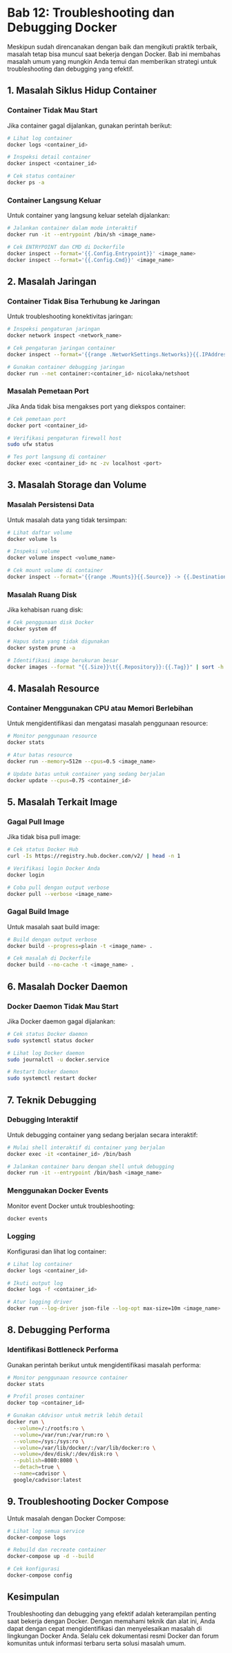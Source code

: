 # Bab 12: Troubleshooting dan Debugging Docker

Meskipun sudah direncanakan dengan baik dan mengikuti praktik terbaik, masalah tetap bisa muncul saat bekerja dengan Docker. Bab ini membahas masalah umum yang mungkin Anda temui dan memberikan strategi untuk troubleshooting dan debugging yang efektif.

## 1. Masalah Siklus Hidup Container

### Container Tidak Mau Start

Jika container gagal dijalankan, gunakan perintah berikut:

```bash
# Lihat log container
docker logs <container_id>

# Inspeksi detail container
docker inspect <container_id>

# Cek status container
docker ps -a
```

### Container Langsung Keluar

Untuk container yang langsung keluar setelah dijalankan:

```bash
# Jalankan container dalam mode interaktif
docker run -it --entrypoint /bin/sh <image_name>

# Cek ENTRYPOINT dan CMD di Dockerfile
docker inspect --format='{{.Config.Entrypoint}}' <image_name>
docker inspect --format='{{.Config.Cmd}}' <image_name>
```

## 2. Masalah Jaringan

### Container Tidak Bisa Terhubung ke Jaringan

Untuk troubleshooting konektivitas jaringan:

```bash
# Inspeksi pengaturan jaringan
docker network inspect <network_name>

# Cek pengaturan jaringan container
docker inspect --format='{{range .NetworkSettings.Networks}}{{.IPAddress}}{{end}}' <container_id>

# Gunakan container debugging jaringan
docker run --net container:<container_id> nicolaka/netshoot
```

### Masalah Pemetaan Port

Jika Anda tidak bisa mengakses port yang diekspos container:

```bash
# Cek pemetaan port
docker port <container_id>

# Verifikasi pengaturan firewall host
sudo ufw status

# Tes port langsung di container
docker exec <container_id> nc -zv localhost <port>
```

## 3. Masalah Storage dan Volume

### Masalah Persistensi Data

Untuk masalah data yang tidak tersimpan:

```bash
# Lihat daftar volume
docker volume ls

# Inspeksi volume
docker volume inspect <volume_name>

# Cek mount volume di container
docker inspect --format='{{range .Mounts}}{{.Source}} -> {{.Destination}}{{"\n"}}{{end}}' <container_id>
```

### Masalah Ruang Disk

Jika kehabisan ruang disk:

```bash
# Cek penggunaan disk Docker
docker system df

# Hapus data yang tidak digunakan
docker system prune -a

# Identifikasi image berukuran besar
docker images --format "{{.Size}}\t{{.Repository}}:{{.Tag}}" | sort -h
```

## 4. Masalah Resource

### Container Menggunakan CPU atau Memori Berlebihan

Untuk mengidentifikasi dan mengatasi masalah penggunaan resource:

```bash
# Monitor penggunaan resource
docker stats

# Atur batas resource
docker run --memory=512m --cpus=0.5 <image_name>

# Update batas untuk container yang sedang berjalan
docker update --cpus=0.75 <container_id>
```

## 5. Masalah Terkait Image

### Gagal Pull Image

Jika tidak bisa pull image:

```bash
# Cek status Docker Hub
curl -Is https://registry.hub.docker.com/v2/ | head -n 1

# Verifikasi login Docker Anda
docker login

# Coba pull dengan output verbose
docker pull --verbose <image_name>
```

### Gagal Build Image

Untuk masalah saat build image:

```bash
# Build dengan output verbose
docker build --progress=plain -t <image_name> .

# Cek masalah di Dockerfile
docker build --no-cache -t <image_name> .
```

## 6. Masalah Docker Daemon

### Docker Daemon Tidak Mau Start

Jika Docker daemon gagal dijalankan:

```bash
# Cek status Docker daemon
sudo systemctl status docker

# Lihat log Docker daemon
sudo journalctl -u docker.service

# Restart Docker daemon
sudo systemctl restart docker
```

## 7. Teknik Debugging

### Debugging Interaktif

Untuk debugging container yang sedang berjalan secara interaktif:

```bash
# Mulai shell interaktif di container yang berjalan
docker exec -it <container_id> /bin/bash

# Jalankan container baru dengan shell untuk debugging
docker run -it --entrypoint /bin/bash <image_name>
```

### Menggunakan Docker Events

Monitor event Docker untuk troubleshooting:

```bash
docker events
```

### Logging

Konfigurasi dan lihat log container:

```bash
# Lihat log container
docker logs <container_id>

# Ikuti output log
docker logs -f <container_id>

# Atur logging driver
docker run --log-driver json-file --log-opt max-size=10m <image_name>
```

## 8. Debugging Performa

### Identifikasi Bottleneck Performa

Gunakan perintah berikut untuk mengidentifikasi masalah performa:

```bash
# Monitor penggunaan resource container
docker stats

# Profil proses container
docker top <container_id>

# Gunakan cAdvisor untuk metrik lebih detail
docker run \
  --volume=/:/rootfs:ro \
  --volume=/var/run:/var/run:ro \
  --volume=/sys:/sys:ro \
  --volume=/var/lib/docker/:/var/lib/docker:ro \
  --volume=/dev/disk/:/dev/disk:ro \
  --publish=8080:8080 \
  --detach=true \
  --name=cadvisor \
  google/cadvisor:latest
```

## 9. Troubleshooting Docker Compose

Untuk masalah dengan Docker Compose:

```bash
# Lihat log semua service
docker-compose logs

# Rebuild dan recreate container
docker-compose up -d --build

# Cek konfigurasi
docker-compose config
```

## Kesimpulan

Troubleshooting dan debugging yang efektif adalah keterampilan penting saat bekerja dengan Docker. Dengan memahami teknik dan alat ini, Anda dapat dengan cepat mengidentifikasi dan menyelesaikan masalah di lingkungan Docker Anda. Selalu cek dokumentasi resmi Docker dan forum komunitas untuk informasi terbaru serta solusi masalah umum.
